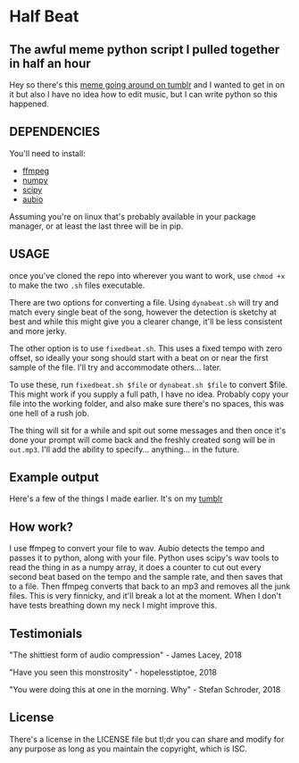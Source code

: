 # Half Beat
## The awful meme python script I pulled together in half an hour

Hey so there's this [meme going around on
tumblr](http://spudislander.tumblr.com/post/171620330836/every-second-beat-of-sail-by-awolnation-you)
and I wanted to get in on it but also I have no idea how to edit music, but I
can write python so this happened.

## DEPENDENCIES
You'll need to install:
* [ffmpeg](https://www.ffmpeg.org/)
* [numpy](https://github.com/aubio/aubio)
* [scipy](https://www.scipy.org/)
* [aubio](http://www.numpy.org/)

Assuming you're on linux that's probably available in your package manager, or
at least the last three will be in pip.

## USAGE
once you've cloned the repo into wherever you want to work, use `chmod +x` to
make the two `.sh` files executable.

There are two options for converting a file. Using `dynabeat.sh` will try and
match every single beat of the song, however the detection is sketchy at best
and while this might give you a clearer change, it'll be less consistent and
more jerky.

The other option is to use `fixedbeat.sh`. This uses a fixed tempo with zero
offset, so ideally your song should start with a beat on or near the first
sample of the file. I'll try and accommodate others... later.

To use these, run `fixedbeat.sh $file` or `dynabeat.sh $file` to convert $file.
This might work if you supply a full path, I have no idea. Probably copy your file
into the working folder, and also make sure there's no spaces, this was one hell
of a rush job.

The thing will sit for a while and spit out some messages and then once it's
done your prompt will come back and the freshly created song will be in
`out.mp3`. I'll add the ability to specify... anything... in the future.

## Example output
Here's a few of the things I made earlier. It's on my [tumblr](https://www.andmaybegayer.tumblr.com/tagged/EverySecondBeat)

## How work?
I use ffmpeg to convert your file to wav. Aubio detects the tempo and passes it
to python, along with your file. Python uses scipy's wav tools to read the thing
in as a numpy array, it does a counter to cut out every second beat based on the
tempo and the sample rate, and then saves that to a file. Then ffmpeg converts
that back to an mp3 and removes all the junk files. This is very finnicky, and
it'll break a lot at the moment. When I don't have tests breathing down my neck
I might improve this.

## Testimonials
"The shittiest form of audio compression" - James Lacey, 2018

"Have you seen this monstrosity" - hopelesstiptoe, 2018

"You were doing this at one in the morning. Why" - Stefan Schroder, 2018

## License
There's a license in the LICENSE file but tl;dr you can share and modify for any
purpose as long as you maintain the copyright, which is ISC.
